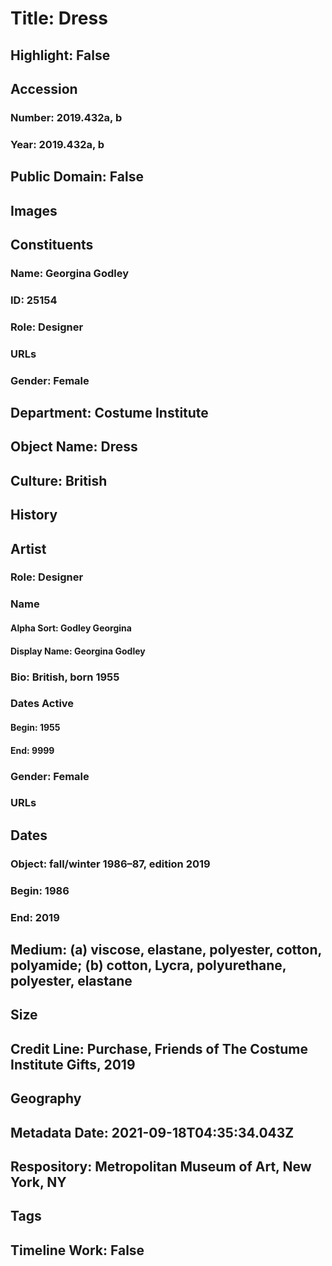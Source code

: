 # Title: Dress
## Highlight: False
## Accession
### Number: 2019.432a, b
### Year: 2019.432a, b
## Public Domain: False
## Images
## Constituents
### Name: Georgina Godley
### ID: 25154
### Role: Designer
### URLs
### Gender: Female
## Department: Costume Institute
## Object Name: Dress
## Culture: British
## History
## Artist
### Role: Designer
### Name
#### Alpha Sort: Godley Georgina
#### Display Name: Georgina Godley
### Bio: British, born 1955
### Dates Active
#### Begin: 1955
#### End: 9999
### Gender: Female
### URLs
## Dates
### Object: fall/winter 1986–87, edition 2019
### Begin: 1986
### End: 2019
## Medium: (a) viscose, elastane, polyester, cotton, polyamide; (b) cotton, Lycra, polyurethane, polyester, elastane
## Size
## Credit Line: Purchase, Friends of The Costume Institute Gifts, 2019
## Geography
## Metadata Date: 2021-09-18T04:35:34.043Z
## Respository: Metropolitan Museum of Art, New York, NY
## Tags
## Timeline Work: False